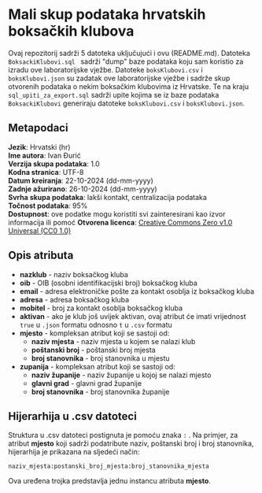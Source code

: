 # Mali skup podataka hrvatskih boksačkih klubova
Ovaj repozitorij sadrži 5 datoteka uključujući i ovu (README.md). Datoteka `BoksackiKlubovi.sql ` sadrži "dump" baze podataka koju sam koristio za izradu ove laboratorijske vježbe. Datoteke `boksKlubovi.csv` i `boksKlubovi.json` su zadatak ove laboratorijske vježbe i sadrže skup otvorenih podataka o nekim boksačkim klubovima iz Hrvatske. Te na kraju `sql_upiti_za_export.sql` sadrži upite kojima se iz baze podataka `BoksackiKlubovi` generiraju datoteke `boksKlubovi.csv` i `boksKlubovi.json`.

## Metapodaci
**Jezik**: Hrvatski (hr)  
**Ime autora**: Ivan Đurić  
**Verzija skupa podataka**: 1.0  
**Kodna stranica**: UTF-8  
**Datum kreiranja**: 22-10-2024 (dd-mm-yyyy)  
**Zadnje ažurirano**: 26-10-2024 (dd-mm-yyyy)  
**Svrha skupa podataka**: lakši kontakt, centralizacija podataka  
**Točnost podataka**: 95%  
**Dostupnost**: ove podatke mogu koristiti svi zainteresirani kao izvor informacija ili pomoć
**Otvorena licenca**: [Creative Commons Zero v1.0 Universal (CC0 1.0)](https://creativecommons.org/publicdomain/zero/1.0/)

## Opis atributa

- **nazklub** - naziv boksačkog kluba
- **oib** - OIB (osobni identifikacijski broj) boksačkog kluba
- **email** - adresa elektroničke pošte za kontakt osoblja iz boksačkog kluba
- **adresa** - adresa boksačkog kluba
- **mobitel** - broj za kontakt osoblja boksačkog kluba
- **aktivan** - ako je klub još uvijek aktivan, ovaj atribut će imati vrijednost `true` u `.json` formatu odnosno `t` u `.csv` formatu
- **mjesto** - kompleksan atribut koji se sastoji od:
  - **naziv mjesta** - naziv mjesta u kojem se nalazi klub
  - **poštanski broj** - poštanski broj mjesta
  - **broj stanovnika** - broj stanovnika u mjestu
- **zupanija** - kompleksan atribut koji se sastoji od:
  - **naziv županije** - naziv županije u kojoj se nalazi mjesto
  - **glavni grad** - glavni grad županije
  - **broj stanovnika** - broj stanovnika županije

## Hijerarhija u .csv datoteci

Struktura u .csv datoteci postignuta je pomoću znaka `:` . Na primjer, za atribut **mjesto** koji sadrži podatribute naziv, poštanski broj i broj stanovnika, hijerarhija je prikazana na sljedeći način:

`naziv_mjesta:postanski_broj_mjesta:broj_stanovnika_mjesta`

Ova uređena trojka predstavlja jednu instancu atributa **mjesto**.
